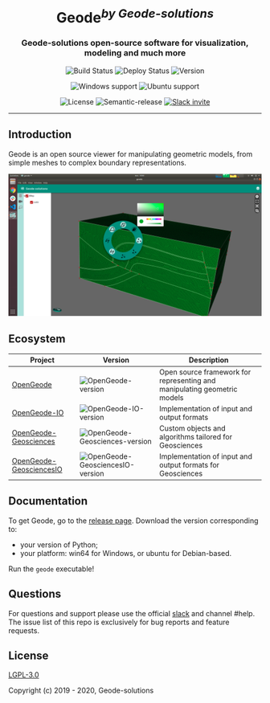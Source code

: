 <h1 align="center">Geode<sup><i>by Geode-solutions</i></sup></h1>
<h3 align="center">Geode-solutions open-source software for visualization, modeling and much more</h3>

<p align="center">
  <img src="https://github.com/Geode-solutions/GeodePackage/workflows/CI/badge.svg" alt="Build Status">
  <img src="https://github.com/Geode-solutions/GeodePackage/workflows/CD/badge.svg" alt="Deploy Status">
  <img src="https://img.shields.io/github/release/Geode-solutions/GeodePackage.svg" alt="Version">
</p>

<p align="center">
  <img src="https://img.shields.io/static/v1?label=Windows&logo=windows&logoColor=white&message=support&color=success" alt="Windows support">
  <img src="https://img.shields.io/static/v1?label=Ubuntu&logo=Ubuntu&logoColor=white&message=support&color=success" alt="Ubuntu support">
</p>

<p align="center">
  <img src="https://img.shields.io/badge/license-LGPL 3.0-blue.svg" alt="License">
  <img src="https://img.shields.io/badge/%20%20%F0%9F%93%A6%F0%9F%9A%80-semantic--release-e10079.svg" alt="Semantic-release">
  <a href="https://slackin-opengeode.herokuapp.com">
    <img src="https://slackin-opengeode.herokuapp.com/badge.svg" alt="Slack invite">
  </a>
</p>

---

## Introduction

Geode is an open source viewer for manipulating geometric models, from simple meshes to complex boundary representations. 

![Geode](https://github.com/Geode-solutions/GeodePackage/blob/master/UI.png)


## Ecosystem

| Project | Version | Description |
|---------|---------|-------------|
| [OpenGeode]          | ![OpenGeode-version] | Open source framework for representing and manipulating geometric models |
| [OpenGeode-IO]          | ![OpenGeode-IO-version] | Implementation of input and output formats |
| [OpenGeode-Geosciences]          | ![OpenGeode-Geosciences-version] | Custom objects and algorithms tailored for Geosciences |
| [OpenGeode-GeosciencesIO]          | ![OpenGeode-GeosciencesIO-version] | Implementation of input and output formats for Geosciences |

[OpenGeode]: https://github.com/Geode-solutions/OpenGeode
[OpenGeode-version]: https://img.shields.io/github/release/Geode-solutions/OpenGeode.svg

[OpenGeode-IO]: https://github.com/Geode-solutions/OpenGeode-IO
[OpenGeode-IO-version]: https://img.shields.io/github/release/Geode-solutions/OpenGeode-IO.svg

[OpenGeode-Geosciences]: https://github.com/Geode-solutions/OpenGeode-Geosciences
[OpenGeode-Geosciences-version]: https://img.shields.io/github/release/Geode-solutions/OpenGeode-Geosciences.svg

[OpenGeode-GeosciencesIO]: https://github.com/Geode-solutions/OpenGeode-GeosciencesIO
[OpenGeode-GeosciencesIO-version]: https://img.shields.io/github/release/Geode-solutions/OpenGeode-GeosciencesIO.svg


## Documentation

To get Geode, go to the [release page](https://github.com/Geode-solutions/GeodePackage/releases/). Download the version corresponding to:
 * your version of Python;
 * your platform: win64 for Windows, or ubuntu for Debian-based.

Run the ```geode``` executable!


## Questions
For questions and support please use the official [slack](https://slackin-opengeode.herokuapp.com) and channel #help. 
The issue list of this repo is exclusively for bug reports and feature requests. 


## License

[LGPL-3.0](https://opensource.org/licenses/LGPL-3.0)

Copyright (c) 2019 - 2020, Geode-solutions
